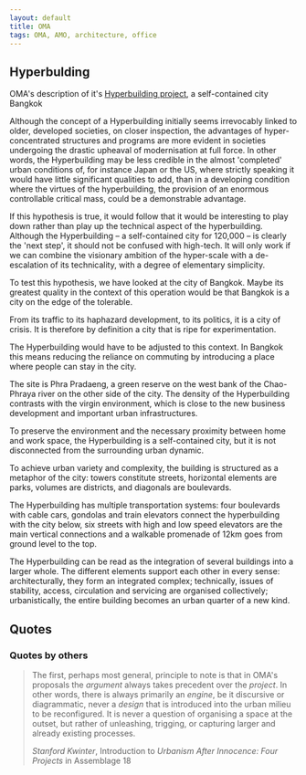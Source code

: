 ```yaml
---
layout: default
title: OMA
tags: OMA, AMO, architecture, office
---
```


## Hyperbulding

OMA's description of it's [Hyperbuilding
project](http://www.oma.eu/projects/1996/hyperbuilding/), a self-contained city
Bangkok

Although the concept of a Hyperbuilding initially seems irrevocably linked to
older, developed societies, on closer inspection, the advantages of
hyper-concentrated structures and programs are more evident in societies
undergoing the drastic upheaval of modernisation at full force. In other words,
the Hyperbuilding may be less credible in the almost 'completed' urban
conditions of, for instance Japan or the US, where strictly speaking it would
have little significant qualities to add, than in a developing condition where
the virtues of the hyperbuilding, the provision of an enormous controllable
critical mass, could be a demonstrable advantage.

If this hypothesis is true, it would follow that it would be interesting to
play down rather than play up the technical aspect of the hyperbuilding.
Although the Hyperbuilding – a self-contained city for 120,000 – is clearly the
'next step', it should not be confused with high-tech. It will only work if we
can combine the visionary ambition of the hyper-scale with a de-escalation of
its technicality, with a degree of elementary simplicity.

To test this hypothesis, we have looked at the city of Bangkok. Maybe its
greatest quality in the context of this operation would be that Bangkok is a
city on the edge of the tolerable.

From its traffic to its haphazard development, to its politics, it is a city of
crisis. It is therefore by definition a city that is ripe for experimentation.

The Hyperbuilding would have to be adjusted to this context. In Bangkok this
means reducing the reliance on commuting by introducing a place where people
can stay in the city.

The site is Phra Pradaeng, a green reserve on the west bank of the Chao-Phraya
river on the other side of the city. The density of the Hyperbuilding contrasts
with the virgin environment, which is close to the new business development and
important urban infrastructures.

To preserve the environment and the necessary proximity between home and work
space, the Hyperbuilding is a self-contained city, but it is not disconnected
from the surrounding urban dynamic.

To achieve urban variety and complexity, the building is structured as a
metaphor of the city: towers constitute streets, horizontal elements are parks,
volumes are districts, and diagonals are boulevards.

The Hyperbuilding has multiple transportation systems: four boulevards with
cable cars, gondolas and train elevators connect the hyperbuilding with the
city below, six streets with high and low speed elevators are the main vertical
connections and a walkable promenade of 12km goes from ground level to the top.

The Hyperbuilding can be read as the integration of several buildings into a
larger whole. The different elements support each other in every sense:
architecturally, they form an integrated complex; technically, issues of
stability, access, circulation and servicing are organised collectively;
urbanistically, the entire building becomes an urban quarter of a new kind.

## Quotes

### Quotes by others

> The first, perhaps most general, principle to note is that in OMA's proposals
> the *argument* always takes precedent over the *project*. In other words,
> there is always primarily an *engine*, be it discursive or diagrammatic,
> never a *design* that is introduced into the urban milieu to be reconfigured.
> It is never a question of organising a space at the outset, but rather of
> unleashing, trigging, or capturing larger and already existing processes.
>
> <cite>Stanford Kwinter</cite>, Introduction to _Urbanism After Innocence:
> Four Projects_ in Assemblage 18
